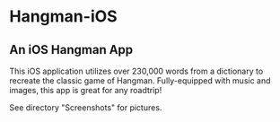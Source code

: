 Hangman-iOS
===========

An iOS Hangman App
------------------


This iOS application utilizes over 230,000 words from a dictionary to recreate the classic game of Hangman. Fully-equipped with music and images, this app is great for any roadtrip!


See directory "Screenshots" for pictures.
